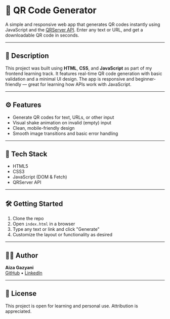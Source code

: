 # 📲 QR Code Generator

A simple and responsive web app that generates QR codes instantly using JavaScript and the [QRServer API](https://goqr.me/api/). Enter any text or URL, and get a downloadable QR code in seconds.

---

## 📄 Description

This project was built using **HTML**, **CSS**, and **JavaScript** as part of my frontend learning track. It features real-time QR code generation with basic validation and a minimal UI design. The app is responsive and beginner-friendly — great for learning how APIs work with JavaScript.

---

## ⚙️ Features

- Generate QR codes for text, URLs, or other input
- Visual shake animation on invalid (empty) input
- Clean, mobile-friendly design
- Smooth image transitions and basic error handling

---

## 🧰 Tech Stack

- HTML5
- CSS3
- JavaScript (DOM & Fetch)
- QRServer API

---

## 🛠 Getting Started

1. Clone the repo  
2. Open `index.html` in a browser  
3. Type any text or link and click "Generate"  
4. Customize the layout or functionality as desired

---

## 👩‍💻 Author

**Aiza Gazyani**  
[GitHub](https://github.com/Aiza166) • [LinkedIn](https://www.linkedin.com/in/aiza-gazyani/)

---

## 🪪 License

This project is open for learning and personal use. Attribution is appreciated.
